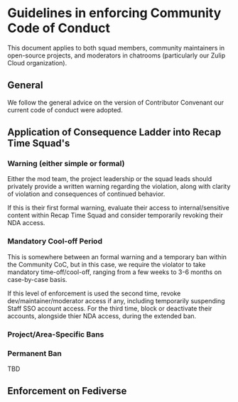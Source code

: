 # Guidelines in enforcing Community Code of Conduct

This document applies to both squad members, community maintainers in open-source projects,
and moderators in chatrooms (particularly our Zulip Cloud organization).

## General

We follow the general advice on the version of Contributor Convenant our current code of
conduct were adopted.

## Application of Consequence Ladder into Recap Time Squad's

### Warning (either simple or formal)

Either the mod team, the project leadership or the squad leads should privately
provide a written warning regarding the violation, along with clarity of violation
and consequences of continued behavior.

If this is their first formal warning, evaluate their access to internal/sensitive content
within Recap Time Squad and consider temporarily revoking their NDA access.

### Mandatory Cool-off Period

This is somewhere between an formal warning and a temporary ban within the Community CoC,
but in this case, we require the violator to take mandatory time-off/cool-off, ranging from
a few weeks to 3-6 months on case-by-case basis.

If this level of enforcement is used the second time, revoke dev/maintainer/moderator access
if any, including temporarily suspending Staff SSO account access. For the third time, block
or deactivate their accounts, alongside thier NDA access, during the extended ban.

### Project/Area-Specific Bans

### Permanent Ban

TBD

## Enforcement on Fediverse
